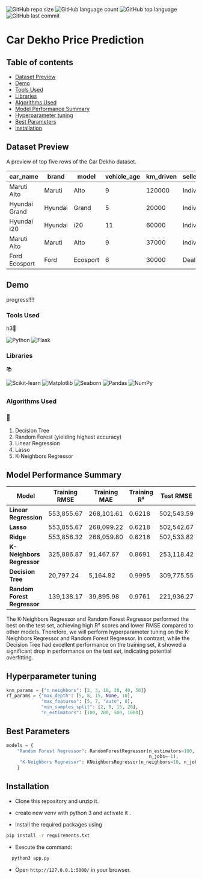 ![GitHub repo size](https://img.shields.io/github/repo-size/sumit0072/Car-Price-Prediction-Project?style=for-the-badge)
![GitHub language count](https://img.shields.io/github/languages/count/sumit0072/Car-Price-Prediction-Project?style=for-the-badge)
![GitHub top language](https://img.shields.io/github/languages/top/sumit0072/Car-Price-Prediction-Project?style=for-the-badge)
![GitHub last commit](https://img.shields.io/github/last-commit/sumit0072/Car-Price-Prediction-Project?color=red&style=for-the-badge)


# Car Dekho Price Prediction

## Table of contents
* [Dataset Preview](#dataset-preview)
* [Demo](#demo)   
* [Tools Used](#3)
* [Libraries](#4)
* [Algorithms Used](#5)
* [Model Performance Summary](#model-performance-summary)
* [Hyperparameter tuning](#hyperparameter-tuning)
* [Best Parameters](#best-parameters)
* [Installation](#installation)


## Dataset Preview

A preview of top five rows of the Car Dekho dataset.

| car_name          | brand   | model  | vehicle_age | km_driven | seller_type | fuel_type | transmission_type | mileage | engine | max_power | seats | selling_price |
|--------------------|---------|--------|-------------|-----------|-------------|-----------|-------------------|---------|--------|-----------|-------|----------------|
| Maruti Alto        | Maruti  | Alto   | 9           | 120000    | Individual   | Petrol    | Manual            | 19.70   | 796    | 46.30     | 5     | 120000         |
| Hyundai Grand      | Hyundai | Grand  | 5           | 20000     | Individual   | Petrol    | Manual            | 18.90   | 1197   | 82.00     | 5     | 550000         |
| Hyundai i20        | Hyundai | i20    | 11          | 60000     | Individual   | Petrol    | Manual            | 17.00   | 1197   | 80.00     | 5     | 215000         |
| Maruti Alto        | Maruti  | Alto   | 9           | 37000     | Individual   | Petrol    | Manual            | 20.92   | 998    | 67.10     | 5     | 226000         |
| Ford Ecosport      | Ford    | Ecosport | 6         | 30000     | Dealer       | Diesel    | Manual            | 22.77   | 1498   | 98.59     | 5     | 570000         |

## Demo

progress!!!!

<h3>Tools Used </h3>h3<a id="3"></a>🔧

![Python](https://img.shields.io/badge/Python-3776AB?style=for-the-badge&logo=python&logoColor=white)
![Flask](https://img.shields.io/badge/Flask-000000?style=for-the-badge&logo=flask&logoColor=white)

<h3>Libraries</h3><a id="4"></a> 📚

![Scikit-learn](https://img.shields.io/badge/scikit--learn-F7931E?style=for-the-badge&logo=scikit-learn&logoColor=white)
![Matplotlib](https://img.shields.io/badge/Matplotlib-FF7F0E?style=for-the-badge&logo=matplotlib&logoColor=white)
![Seaborn](https://img.shields.io/badge/Seaborn-30B5E3?style=for-the-badge&logo=python&logoColor=white)
![Pandas](https://img.shields.io/badge/Pandas-150458?style=for-the-badge&logo=pandas&logoColor=white)
![NumPy](https://img.shields.io/badge/NumPy-013243?style=for-the-badge&logo=numpy&logoColor=white)


## <h3>Algorithms Used<h3><a id="5"></a> 🤖

1. Decision Tree
2. Random Forest (yielding highest accuracy)
3. Linear Regression
4. Lasso
5. K-Neighbors Regressor

## Model Performance Summary

| Model                      | Training RMSE      | Training MAE       | Training R² | Test RMSE         | Test MAE          | Test R²  |
|----------------------------|---------------------|---------------------|-------------|--------------------|--------------------|----------|
| **Linear Regression**      | 553,855.67          | 268,101.61          | 0.6218      | 502,543.59         | 279,618.58         | 0.6645   |
| **Lasso**                  | 553,855.67          | 268,099.22          | 0.6218      | 502,542.67         | 279,614.75         | 0.6645   |
| **Ridge**                  | 553,856.32          | 268,059.80          | 0.6218      | 502,533.82         | 279,557.22         | 0.6645   |
| **K-Neighbors Regressor**  | 325,886.87          | 91,467.67           | 0.8691      | 253,118.42         | 112,704.35         | 0.9149   |
| **Decision Tree**          | 20,797.24           | 5,164.82            | 0.9995      | 309,775.55         | 125,501.42         | 0.8725   |
| **Random Forest Regressor**| 139,138.17          | 39,895.98           | 0.9761      | 221,936.27         | 100,966.59         | 0.9346   |


The K-Neighbors Regressor and Random Forest Regressor performed the best on the test set, achieving high R² scores and lower RMSE compared to other models. Therefore, we will perform hyperparameter tuning on the K-Neighbors Regressor and Random Forest Regressor. In contrast, while the Decision Tree had excellent performance on the training set, it showed a significant drop in performance on the test set, indicating potential overfitting.

## Hyperparameter tuning
``` Python
knn_params = {"n_neighbors": [2, 3, 10, 20, 40, 50]}
rf_params = {"max_depth": [5, 8, 15, None, 10],
             "max_features": [5, 7, "auto", 8],
             "min_samples_split": [2, 8, 15, 20],
             "n_estimators": [100, 200, 500, 1000]}
```
## Best Parameters  
``` python
models = {
    "Random Forest Regressor": RandomForestRegressor(n_estimators=100, min_samples_split=2, max_features='auto', max_depth=None, 
                                                     n_jobs=-1),
     "K-Neighbors Regressor": KNeighborsRegressor(n_neighbors=10, n_jobs=-1)
    }
```

## Installation

* Clone this repository and unzip it.

* create new  venv with python 3 and activate it .

* Install the required packages using
 ``` bash
pip install -r requirements.txt
```

* Execute the command:
``` bash
  python3 app.py
```

* Open ```http://127.0.0.1:5000/``` in your browser.
